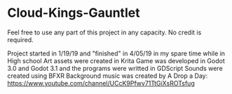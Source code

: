 # Cloud-Kings-Gauntlet
Feel free to use any part of this project in any capacity. No credit is required.

Project started in 1/19/19 and "finished" in 4/05/19 in my spare time while in High school
Art assets were created in Krita
Game was developed in Godot 3.0 and Godot 3.1 and the programs were writted in GDScript
Sounds were created using BFXR
Background music was created by A Drop a Day: https://www.youtube.com/channel/UCcK9Pfwv71TtGiXsROTsfug
